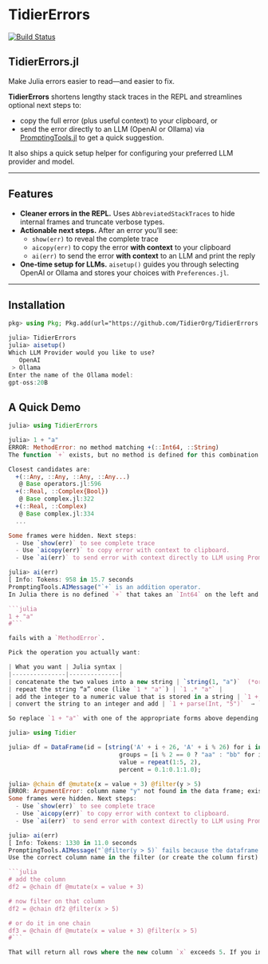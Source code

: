 # TidierErrors

[![Build Status](https://github.com/TidierOrg/TidierErrors.jl/actions/workflows/CI.yml/badge.svg?branch=main)](https://github.com/TidierOrg/TidierErrors.jl/actions/workflows/CI.yml?query=branch%3Amain)

## TidierErrors.jl

Make Julia errors easier to read—and easier to fix.

**TidierErrors** shortens lengthy stack traces in the REPL and streamlines optional next steps to:
- copy the full error (plus useful context) to your clipboard, or
- send the error directly to an LLM (OpenAI or Ollama) via [PromptingTools.jl](https://github.com/JuliaMLUtils/PromptingTools.jl) to get a quick suggestion.

It also ships a quick setup helper for configuring your preferred LLM provider and model.

---

## Features

- **Cleaner errors in the REPL.** Uses `AbbreviatedStackTraces` to hide internal frames and truncate verbose types.  
- **Actionable next steps.** After an error you’ll see:
  - `show(err)` to reveal the complete trace
  - `aicopy(err)` to copy the error **with context** to your clipboard
  - `ai(err)` to send the error **with context** to an LLM and print the reply
- **One-time setup for LLMs.** `aisetup()` guides you through selecting OpenAI or Ollama and stores your choices with `Preferences.jl`.

---

## Installation

```julia
pkg> using Pkg; Pkg.add(url="https://github.com/TidierOrg/TidierErrors.jl")

julia> TidierErrors
julia> aisetup()
Which LLM Provider would you like to use?
   OpenAI
 > Ollama
Enter the name of the Ollama model:
gpt-oss:20B
 ```

## A Quick Demo 
```julia
julia> using TidierErrors

julia> 1 + "a"
ERROR: MethodError: no method matching +(::Int64, ::String)
The function `+` exists, but no method is defined for this combination of argument types.

Closest candidates are:
  +(::Any, ::Any, ::Any, ::Any...)
   @ Base operators.jl:596
  +(::Real, ::Complex{Bool})
   @ Base complex.jl:322
  +(::Real, ::Complex)
   @ Base complex.jl:334
  ...

Some frames were hidden. Next steps: 
  - Use `show(err)` to see complete trace
  - Use `aicopy(err)` to copy error with context to clipboard. 
  - Use `ai(err)` to send error with context directly to LLM using PromptingTools.jl

julia> ai(err)
[ Info: Tokens: 958 in 15.7 seconds
PromptingTools.AIMessage("`+` is an addition operator.  
In Julia there is no defined `+` that takes an `Int64` on the left and a `String` on the right, so the call

```julia
1 + "a"
#```

fails with a `MethodError`.

Pick the operation you actually want:

| What you want | Julia syntax |
|---------------|--------------|
| concatenate the two values into a new string | `string(1, "a")`  (*or* `string(1)*"a"` ) |
| repeat the string “a” once (like `1 * "a"`) | `1 .* "a"` |
| add the integer to a numeric value that is stored in a string | `1 + parse(Int, "a")`  (**but `parse` will fail unless the string is numeric**) |
| convert the string to an integer and add | `1 + parse(Int, "5")`  → `6` |

So replace `1 + "a"` with one of the appropriate forms above depending on what you really need.")

julia> using Tidier

julia> df = DataFrame(id = [string('A' + i ÷ 26, 'A' + i % 26) for i in 0:9], 
                               groups = [i % 2 == 0 ? "aa" : "bb" for i in 1:10], 
                               value = repeat(1:5, 2), 
                               percent = 0.1:0.1:1.0);

julia> @chain df @mutate(x = value + 3) @filter(y > 5)
ERROR: ArgumentError: column name "y" not found in the data frame; existing most similar names are: "x" and "id"
Some frames were hidden. Next steps: 
  - Use `show(err)` to see complete trace
  - Use `aicopy(err)` to copy error with context to clipboard. 
  - Use `ai(err)` to send error with context directly to LLM using PromptingTools.jl

julia> ai(err)
[ Info: Tokens: 1330 in 11.0 seconds
PromptingTools.AIMessage("`@filter(y > 5)` fails because the dataframe has **no column named `y`** – you created a new column called **`x`** in the previous `@mutate`.  
Use the correct column name in the filter (or create the column first):

```julia
# add the column
df2 = @chain df @mutate(x = value + 3)

# now filter on that column
df2 = @chain df2 @filter(x > 5)

# or do it in one chain
df3 = @chain df @mutate(x = value + 3) @filter(x > 5)
#```

That will return all rows where the new column `x` exceeds 5. If you intended to filter on another existing column, replace `x` with its correct name.")
```